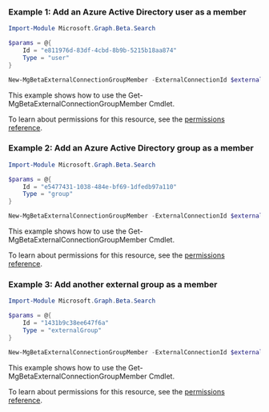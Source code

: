 ### Example 1: Add an Azure Active Directory user as a member

```powershell
Import-Module Microsoft.Graph.Beta.Search

$params = @{
	Id = "e811976d-83df-4cbd-8b9b-5215b18aa874"
	Type = "user"
}

New-MgBetaExternalConnectionGroupMember -ExternalConnectionId $externalConnectionId -ExternalGroupId $externalGroupId -BodyParameter $params
```
This example shows how to use the Get-MgBetaExternalConnectionGroupMember Cmdlet.

To learn about permissions for this resource, see the [permissions reference](/graph/permissions-reference).

### Example 2: Add an Azure Active Directory group as a member

```powershell
Import-Module Microsoft.Graph.Beta.Search

$params = @{
	Id = "e5477431-1038-484e-bf69-1dfedb97a110"
	Type = "group"
}

New-MgBetaExternalConnectionGroupMember -ExternalConnectionId $externalConnectionId -ExternalGroupId $externalGroupId -BodyParameter $params
```
This example shows how to use the Get-MgBetaExternalConnectionGroupMember Cmdlet.

To learn about permissions for this resource, see the [permissions reference](/graph/permissions-reference).

### Example 3: Add another external group as a member

```powershell
Import-Module Microsoft.Graph.Beta.Search

$params = @{
	Id = "1431b9c38ee647f6a"
	Type = "externalGroup"
}

New-MgBetaExternalConnectionGroupMember -ExternalConnectionId $externalConnectionId -ExternalGroupId $externalGroupId -BodyParameter $params
```
This example shows how to use the Get-MgBetaExternalConnectionGroupMember Cmdlet.

To learn about permissions for this resource, see the [permissions reference](/graph/permissions-reference).

